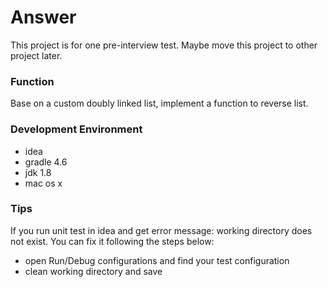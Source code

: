 # Answer
This project is for one pre-interview test. Maybe move this project to other project later.

### Function
Base on a custom doubly linked list, implement a function to reverse list. 

### Development Environment
- idea
- gradle 4.6
- jdk 1.8
- mac os x

### Tips
If you run unit test in idea and get error message: working directory does not exist.
You can fix it following the steps below:
- open Run/Debug configurations and find your test configuration
- clean working directory and save